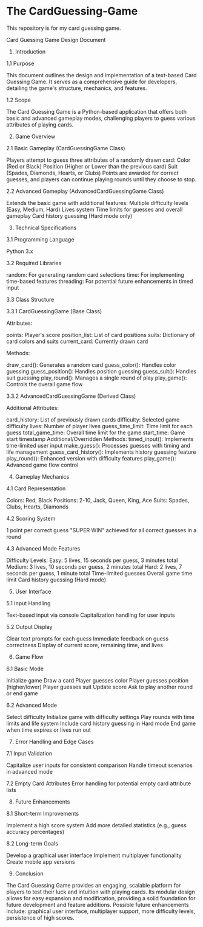 # The CardGuessing-Game
This repository is for my card guessing game.

Card Guessing Game Design Document

1. Introduction
   
1.1 Purpose

This document outlines the design and implementation of a text-based Card Guessing Game. It serves as a comprehensive guide for developers, detailing the game's structure, mechanics, and features.


1.2 Scope

The Card Guessing Game is a Python-based application that offers both basic and advanced gameplay modes, challenging players to guess various attributes of playing cards.


2. Game Overview

   
2.1 Basic Gameplay (CardGuessingGame Class)

Players attempt to guess three attributes of a randomly drawn card:
Color (Red or Black)
Position (Higher or Lower than the previous card)
Suit (Spades, Diamonds, Hearts, or Clubs)
Points are awarded for correct guesses, and players can continue playing rounds until they choose to stop.


2.2 Advanced Gameplay (AdvancedCardGuessingGame Class)

Extends the basic game with additional features:
Multiple difficulty levels (Easy, Medium, Hard)
Lives system
Time limits for guesses and overall gameplay
Card history guessing (Hard mode only)


3. Technical Specifications

   
3.1 Programming Language

Python 3.x

3.2 Required Libraries

random: For generating random card selections
time: For implementing time-based features
threading: For potential future enhancements in timed input


3.3 Class Structure

3.3.1 CardGuessingGame (Base Class)

Attributes:

points: Player's score
position_list: List of card positions
suits: Dictionary of card colors and suits
current_card: Currently drawn card


Methods:

draw_card(): Generates a random card
guess_color(): Handles color guessing
guess_position(): Handles position guessing
guess_suit(): Handles suit guessing
play_round(): Manages a single round of play
play_game(): Controls the overall game flow


3.3.2 AdvancedCardGuessingGame (Derived Class)

Additional Attributes:

card_history: List of previously drawn cards
difficulty: Selected game difficulty
lives: Number of player lives
guess_time_limit: Time limit for each guess
total_game_time: Overall time limit for the game
start_time: Game start timestamp
Additional/Overridden Methods:
timed_input(): Implements time-limited user input
make_guess(): Processes guesses with timing and life management
guess_card_history(): Implements history guessing feature
play_round(): Enhanced version with difficulty features
play_game(): Advanced game flow control


4. Gameplay Mechanics

   
4.1 Card Representation

Colors: Red, Black
Positions: 2-10, Jack, Queen, King, Ace
Suits: Spades, Clubs, Hearts, Diamonds

4.2 Scoring System

1 point per correct guess
"SUPER WIN" achieved for all correct guesses in a round

4.3 Advanced Mode Features

Difficulty Levels:
Easy: 5 lives, 15 seconds per guess, 3 minutes total
Medium: 3 lives, 10 seconds per guess, 2 minutes total
Hard: 2 lives, 7 seconds per guess, 1 minute total
Time-limited guesses
Overall game time limit
Card history guessing (Hard mode)


5. User Interface


5.1 Input Handling

Text-based input via console
Capitalization handling for user inputs


5.2 Output Display

Clear text prompts for each guess
Immediate feedback on guess correctness
Display of current score, remaining time, and lives


6. Game Flow


6.1 Basic Mode

Initialize game
Draw a card
Player guesses color
Player guesses position (higher/lower)
Player guesses suit
Update score
Ask to play another round or end game


6.2 Advanced Mode

Select difficulty
Initialize game with difficulty settings
Play rounds with time limits and life system
Include card history guessing in Hard mode
End game when time expires or lives run out

7. Error Handling and Edge Cases

 
7.1 Input Validation

Capitalize user inputs for consistent comparison
Handle timeout scenarios in advanced mode


7.2 Empty Card Attributes
Error handling for potential empty card attribute lists


8. Future Enhancements

   
8.1 Short-term Improvements

Implement a high score system
Add more detailed statistics (e.g., guess accuracy percentages)

8.2 Long-term Goals

Develop a graphical user interface
Implement multiplayer functionality
Create mobile app versions

9. Conclusion
    
The Card Guessing Game provides an engaging, scalable platform for players to test their luck and intuition with playing cards. Its modular design allows for easy expansion and modification, providing a solid foundation for future development and feature additions. Possible future enhancements include: graphical user interface, multiplayer support, more difficulty levels, persistence of high scores. 







